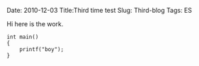 Date: 2010-12-03
Title:Third time test 
Slug: Third-blog
Tags: ES

Hi here is the work.

	int main()
	{
		printf("boy");
	}
